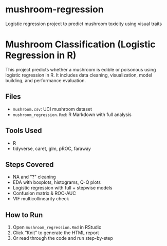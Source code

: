 # mushroom-regression
Logistic regression project to predict mushroom toxicity using visual traits
#  Mushroom Classification (Logistic Regression in R)

This project predicts whether a mushroom is edible or poisonous using logistic regression in R. It includes data cleaning, visualization, model building, and performance evaluation.

## Files
- `mushroom.csv`: UCI mushroom dataset
- `mushroom_regression.Rmd`: R Markdown with full analysis

## Tools Used
- R
- tidyverse, caret, glm, pROC, faraway

## Steps Covered
- NA and "?" cleaning
- EDA with boxplots, histograms, Q-Q plots
- Logistic regression with full + stepwise models
- Confusion matrix & ROC-AUC
- VIF multicollinearity check

## How to Run
1. Open `mushroom_regression.Rmd` in RStudio  
2. Click “Knit” to generate the HTML report  
3. Or read through the code and run step-by-step
